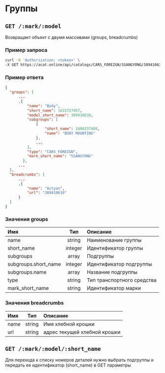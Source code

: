 # Группы

## `GET /:mark/:model`

Возвращает объект с двумя массивами (groups, breadcrumbs)

### Пример запроса

```bash
curl -H 'Authorization: <token>' \
-X GET https://acat.online/api/catalogs/CARS_FOREIGN/SSANGYONG/389410638
```

### Пример ответа

```json
{
  "groups": [
      ...
      ,{
          "name": "Body",
          "short_name": 1633727457,
          "model_short_name": 389410638,
          "subgroups": [
              {
                  "short_name": 1888337408,
                  "name": "BODY MOUNTING"
              },
              ...
          ],
          "type": "CARS_FOREIGN",
          "mark_short_name": "SSANGYONG"
        },
      ...
  ],
  "breadcrumbs": [
      ...
      ,{
          "name": "Actyon",
          "url": "389410638"
      }
  ]
}
```

### Значения groups

| Имя | Тип | Описание |
| :---- | :------: | :--------------- |
| name | string | Наименование группы |
| short_name | integer | Идентификатор группы |
| subgroups | array | Подгруппы |
| subgroups.short_name | integer | Идентификатор подгруппы |
| subgroups.name | array | Название подгруппы |
| type | string | Тип транспортного средства |
| mark_short_name | string | Идентификатор марки |



### Значения breadcrumbs

| Имя | Тип | Описание |
| :---- | :------: | :--------------- |
| name | string | Имя хлебной крошки |
| url | string | адрес текущей хлебной крошки |


## `GET /:mark/:model/:short_name`

Для перехода к списку номеров деталей нужно выбрать подгруппы и передать ее идентификатор (short_name) в GET параметры